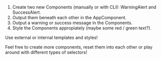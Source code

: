1. Create two new Components (manually or with CLI): WarningAlert and SuccessAlert.
2. Output them beneath each other in the AppComponent.
3. Output a warning or success message in the Components.
4. Style the Components appropiately (maybe some red / green text?).

Use external or internal templates and styles!

Feel free to create more components, reset them into each other or play around with different types of selectors!
